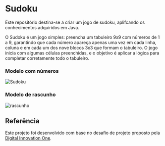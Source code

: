 # Sudoku

Este repositório destina-se a criar um jogo de sudoku, aplifcando os conhecimentos adquiridos em Java.

O Sudoku é um jogo simples: preencha um tabuleiro 9x9 com números de 1 a 9, garantindo que cada número apareça apenas uma vez em cada linha, coluna e em cada um dos nove blocos 3x3 que formam o tabuleiro. O jogo inicia com algumas células preenchidas, e o objetivo é aplicar a lógica para completar corretamente todo o tabuleiro.

### Modelo com números
![Sudoku](https://raw.githubusercontent.com/digitalinnovationone/exercicios-java-basico/refs/heads/main/images/sudoku.jpg)

### Modelo de rascunho
![rascunho](https://raw.githubusercontent.com/digitalinnovationone/exercicios-java-basico/refs/heads/main/images/draft.gif)

## Referência
Este projeto foi desenvolvido com base no desafio de projeto proposto pela [Digital Innovation One](https://github.com/digitalinnovationone/sudoku).